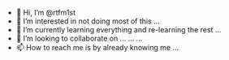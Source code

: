 - 👋 Hi, I’m @rtfm1st
- 👀 I’m interested in not doing most of this ...
- 🌱 I’m currently learning everything and re-learning the rest ...
- 💞️ I’m looking to collaborate on ... ... ... 
- 📫 How to reach me is by already knowing me ...

<!---
rtfm1st/rtfm1st is a ✨ special ✨ repository because its `README.md` (this file) appears on your GitHub profile.
You can click the Preview link to take a look at your changes.
--->

